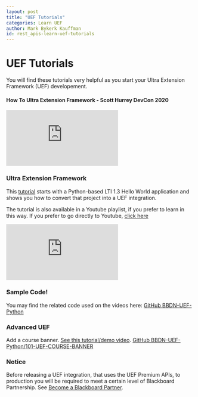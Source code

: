 ```yaml
---
layout: post
title: "UEF Tutorials"
categories: Learn UEF
author: Mark Bykerk Kauffman
id: rest_apis-learn-uef-tutorials
---
```


# UEF Tutorials

You will find these tutorials very helpful as you start your Ultra Extension Framework (UEF) developement.

#### How To Ultra Extension Framework - Scott Hurrey DevCon 2020

<iframe class="embed-video" src="https://bbdemo.hosted.panopto.com/Panopto/Pages/Viewer.aspx?id=fc63a1ab-ea88-4c79-8ca7-abf70124b035" frameborder="0" allow="accelerometer; clipboard-write; encrypted-media; gyroscope; picture-in-picture" allowfullscreen></iframe>

### Ultra Extension Framework

This [tutorial](lti-to-uef-tutorial.md) starts with a Python-based LTI 1.3 Hello World application and shows you how to convert that project into a UEF integration.

The tutorial is also available in a Youtube playlist, if you prefer to learn in this way. If you prefer to go directly to Youtube, [click here](https://www.youtube.com/watch?v=Mp9tFpultaQ&list=PLbewGw29xjRa2ZQ7gs3CgisvBVvyuKhsR&ab_channel=ScottHurrey)

<iframe class="embed-video" src="https://www.youtube.com/embed/videoseries?list=PLbewGw29xjRa2ZQ7gs3CgisvBVvyuKhsR" frameborder="0" allow="accelerometer; clipboard-write; encrypted-media; gyroscope; picture-in-picture" allowfullscreen></iframe>

### Sample Code!

You may find the related code used on the videos here: [GitHub BBDN-UEF-Python](https://github.com/blackboard/BBDN-UEF-Python)

### Advanced UEF

Add a course banner. [See this tutorial/demo video](https://youtu.be/pxddXC-I4UI). [GitHub BBDN-UEF-Python/101-UEF-COURSE-BANNER](https://github.com/blackboard/BBDN-UEF-Python/tree/101-UEF-COURSE-BANNER)

### Notice

Before releasing a UEF integration, that uses the UEF Premium APIs, to production you will be required to meet a certain level of Blackboard Partnership. See [Become a Blackboard Partner](../../../../partners/become-a-partner.md).
